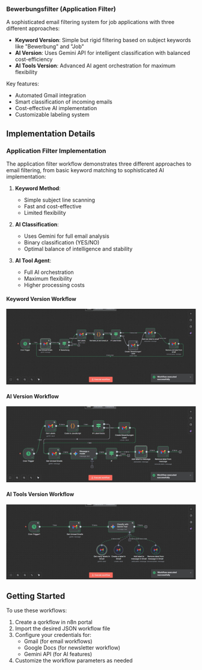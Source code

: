 ### Bewerbungsfilter (Application Filter)
A sophisticated email filtering system for job applications with three different approaches:

- **Keyword Version**: Simple but rigid filtering based on subject keywords like "Bewerbung" and "Job"
- **AI Version**: Uses Gemini API for intelligent classification with balanced cost-efficiency
- **AI Tools Version**: Advanced AI agent orchestration for maximum flexibility

Key features:
- Automated Gmail integration
- Smart classification of incoming emails
- Cost-effective AI implementation
- Customizable labeling system


## Implementation Details

### Application Filter Implementation
The application filter workflow demonstrates three different approaches to email filtering, from basic keyword matching to sophisticated AI implementation:

1. **Keyword Method**:
   - Simple subject line scanning
   - Fast and cost-effective
   - Limited flexibility

2. **AI Classification**:
   - Uses Gemini for full email analysis
   - Binary classification (YES/NO)
   - Optimal balance of intelligence and stability

3. **AI Tool Agent**:
   - Full AI orchestration
   - Maximum flexibility
   - Higher processing costs


#### Keyword Version Workflow
![Keyword Version Workflow](./filtering%20emails%20with%20regex.jpg)

#### AI Version Workflow
![AI Version Workflow](./filtering%20emails%20with%20ai.jpg)

#### AI Tools Version Workflow
![AI Tools Version Workflow](./filtering%20emails%20with%20ai%20tools.jpg)


## Getting Started

To use these workflows:

1. Create a qorkflow in n8n portal
2. Import the desired JSON workflow file
3. Configure your credentials for:
   - Gmail (for email workflows)
   - Google Docs (for newsletter workflow)
   - Gemini API (for AI features)
4. Customize the workflow parameters as needed